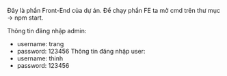 Đây là phần Front-End của dự án.
Để chạy phần FE ta mở cmd trên thư mục -> npm start.

Thông tin đăng nhập admin:
  - username: trang
  - password: 123456
Thông tin đăng nhập user:
  - username: thinh
  - password: 123456
